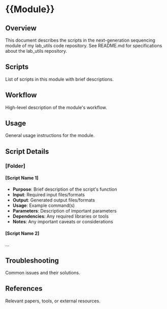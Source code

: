 # {{Module}}

## Overview
This document describes the scripts in the next-generation sequencing module of my lab_utils code repository. 
See README.md for specifications about the lab_utils repository.

## Scripts
List of scripts in this module with brief descriptions.

## Workflow
High-level description of the module's workflow.

## Usage
General usage instructions for the module.

## Script Details
### [Folder]
#### [Script Name 1]
- **Purpose**: Brief description of the script's function
- **Input**: Required input files/formats
- **Output**: Generated output files/formats
- **Usage**: Example command(s)
- **Parameters**: Description of important parameters
- **Dependencies**: Any required libraries or tools
- **Notes**: Any important caveats or considerations

#### [Script Name 2]
...

## Troubleshooting
Common issues and their solutions.

## References
Relevant papers, tools, or external resources.
